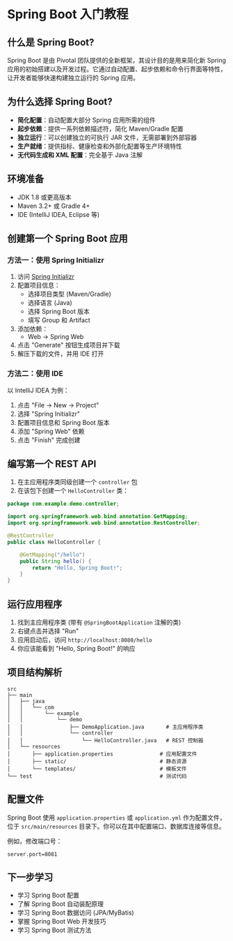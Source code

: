 # Spring Boot 入门教程

## 什么是 Spring Boot?

Spring Boot 是由 Pivotal 团队提供的全新框架，其设计目的是用来简化新 Spring 应用的初始搭建以及开发过程。它通过自动配置、起步依赖和命令行界面等特性，让开发者能够快速构建独立运行的 Spring 应用。

## 为什么选择 Spring Boot?

- **简化配置**：自动配置大部分 Spring 应用所需的组件
- **起步依赖**：提供一系列依赖描述符，简化 Maven/Gradle 配置
- **独立运行**：可以创建独立的可执行 JAR 文件，无需部署到外部容器
- **生产就绪**：提供指标、健康检查和外部化配置等生产环境特性
- **无代码生成和 XML 配置**：完全基于 Java 注解

## 环境准备

- JDK 1.8 或更高版本
- Maven 3.2+ 或 Gradle 4+
- IDE (IntelliJ IDEA, Eclipse 等)

## 创建第一个 Spring Boot 应用

### 方法一：使用 Spring Initializr

1. 访问 [Spring Initializr](https://start.spring.io/)
2. 配置项目信息：
   - 选择项目类型 (Maven/Gradle)
   - 选择语言 (Java)
   - 选择 Spring Boot 版本
   - 填写 Group 和 Artifact
3. 添加依赖：
   - Web -> Spring Web
4. 点击 "Generate" 按钮生成项目并下载
5. 解压下载的文件，并用 IDE 打开

### 方法二：使用 IDE

以 IntelliJ IDEA 为例：
1. 点击 "File -> New -> Project"
2. 选择 "Spring Initializr"
3. 配置项目信息和 Spring Boot 版本
4. 添加 "Spring Web" 依赖
5. 点击 "Finish" 完成创建

## 编写第一个 REST API

1. 在主应用程序类同级创建一个 `controller` 包
2. 在该包下创建一个 `HelloController` 类：

```java
package com.example.demo.controller;

import org.springframework.web.bind.annotation.GetMapping;
import org.springframework.web.bind.annotation.RestController;

@RestController
public class HelloController {

    @GetMapping("/hello")
    public String hello() {
        return "Hello, Spring Boot!";
    }
}
```

## 运行应用程序

1. 找到主应用程序类 (带有 `@SpringBootApplication` 注解的类)
2. 右键点击并选择 "Run"
3. 应用启动后，访问 `http://localhost:8080/hello`
4. 你应该能看到 "Hello, Spring Boot!" 的响应

## 项目结构解析

```
src
├── main
│   ├── java
│   │   └── com
│   │       └── example
│   │           └── demo
│   │               ├── DemoApplication.java       # 主应用程序类
│   │               └── controller
│   │                   └── HelloController.java   # REST 控制器
│   └── resources
│       ├── application.properties               # 应用配置文件
│       ├── static/                              # 静态资源
│       └── templates/                           # 模板文件
└── test                                         # 测试代码
```

## 配置文件

Spring Boot 使用 `application.properties` 或 `application.yml` 作为配置文件，位于 `src/main/resources` 目录下。你可以在其中配置端口、数据库连接等信息。

例如，修改端口号：
```properties
server.port=8081
```

## 下一步学习

- 学习 Spring Boot 配置
- 了解 Spring Boot 自动装配原理
- 学习 Spring Boot 数据访问 (JPA/MyBatis)
- 掌握 Spring Boot Web 开发技巧
- 学习 Spring Boot 测试方法